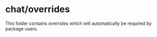 # chat/overrides

This folder contains overrides which will automatically be required by package users.
